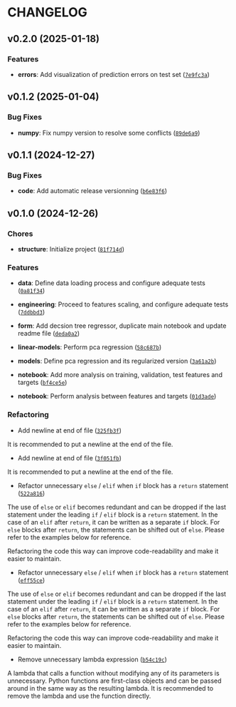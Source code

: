 # CHANGELOG


## v0.2.0 (2025-01-18)

### Features

- **errors**: Add visualization of prediction errors on test set
  ([`7e9fc3a`](https://github.com/pfacouetey/energy_efficiency_predictor/commit/7e9fc3a678d72be2cc68338c407cf57bedda9370))


## v0.1.2 (2025-01-04)

### Bug Fixes

- **numpy**: Fix numpy version to resolve some conflicts
  ([`89de6a9`](https://github.com/pfacouetey/energy_efficiency_predictor/commit/89de6a943d3eaf75416d048613cb02a0dc4beb3c))


## v0.1.1 (2024-12-27)

### Bug Fixes

- **code**: Add automatic release versionning
  ([`b6e83f6`](https://github.com/pfacouetey/energy_efficiency_predictor/commit/b6e83f6d4bd40889626e188d1b9e043207fa9acd))


## v0.1.0 (2024-12-26)

### Chores

- **structure**: Initialize project
  ([`81f714d`](https://github.com/pfacouetey/energy_efficiency_predictor/commit/81f714d9f98b0c52815e2e8ec7679f84927f94de))

### Features

- **data**: Define data loading process and configure adequate tests
  ([`0a81f34`](https://github.com/pfacouetey/energy_efficiency_predictor/commit/0a81f346cf1e09ef99554556107feb801e5ff11f))

- **engineering**: Proceed to features scaling, and configure adequate tests
  ([`7ddbbd3`](https://github.com/pfacouetey/energy_efficiency_predictor/commit/7ddbbd3da7668b3c8d0bbd6a7bb6f5c8360b6533))

- **form**: Add decsion tree regressor, duplicate main notebook and update readme file
  ([`deda0a2`](https://github.com/pfacouetey/energy_efficiency_predictor/commit/deda0a2a8573cc004a3bcaa28b50f9c16d7d0d2a))

- **linear-models**: Perform pca regression
  ([`58c687b`](https://github.com/pfacouetey/energy_efficiency_predictor/commit/58c687bba8ef1a3949b4261d3fbb24abc427a690))

- **models**: Define pca regression and its regularized version
  ([`3a61a2b`](https://github.com/pfacouetey/energy_efficiency_predictor/commit/3a61a2b122c67983bab4f9d8e00dc91ae601b80d))

- **notebook**: Add more analysis on training, validation, test features and targets
  ([`bf4ce5e`](https://github.com/pfacouetey/energy_efficiency_predictor/commit/bf4ce5eee327bf24a02bb454f12293aa22d8a364))

- **notebook**: Perform analysis between features and targets
  ([`01d3ade`](https://github.com/pfacouetey/energy_efficiency_predictor/commit/01d3aded3443c3826035651709163621dfec8f44))

### Refactoring

- Add newline at end of file
  ([`325fb3f`](https://github.com/pfacouetey/energy_efficiency_predictor/commit/325fb3fb37752fc59fb2cd921f65e15d437d1303))

It is recommended to put a newline at the end of the file.

- Add newline at end of file
  ([`3f051fb`](https://github.com/pfacouetey/energy_efficiency_predictor/commit/3f051fb51513f62a5697921f918179c92043cc1e))

It is recommended to put a newline at the end of the file.

- Refactor unnecessary `else` / `elif` when `if` block has a `return` statement
  ([`522a816`](https://github.com/pfacouetey/energy_efficiency_predictor/commit/522a816c637bbe7d4775ff5ec76188b0b7cc1719))

The use of `else` or `elif` becomes redundant and can be dropped if the last statement under the
  leading `if` / `elif` block is a `return` statement. In the case of an `elif` after `return`, it
  can be written as a separate `if` block. For `else` blocks after `return`, the statements can be
  shifted out of `else`. Please refer to the examples below for reference.

Refactoring the code this way can improve code-readability and make it easier to maintain.

- Refactor unnecessary `else` / `elif` when `if` block has a `return` statement
  ([`eff55ce`](https://github.com/pfacouetey/energy_efficiency_predictor/commit/eff55ce6de8d062083901b07adb984cea91b11f2))

The use of `else` or `elif` becomes redundant and can be dropped if the last statement under the
  leading `if` / `elif` block is a `return` statement. In the case of an `elif` after `return`, it
  can be written as a separate `if` block. For `else` blocks after `return`, the statements can be
  shifted out of `else`. Please refer to the examples below for reference.

Refactoring the code this way can improve code-readability and make it easier to maintain.

- Remove unnecessary lambda expression
  ([`b54c19c`](https://github.com/pfacouetey/energy_efficiency_predictor/commit/b54c19cfb43bda5b6f35c5d087b5049e0f139308))

A lambda that calls a function without modifying any of its parameters is unnecessary. Python
  functions are first-class objects and can be passed around in the same way as the resulting
  lambda. It is recommended to remove the lambda and use the function directly.
